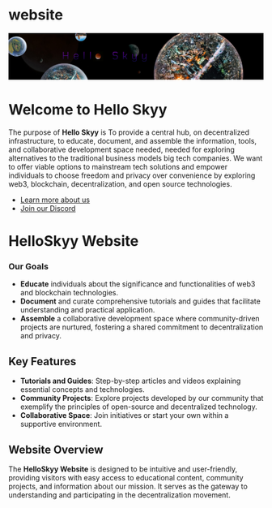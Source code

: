 # website

![Logo](/assets/frame_002.jpg)

# Welcome to Hello Skyy

The purpose of **Hello Skyy** is To provide a central hub, on decentralized infrastructure, to educate, document, and assemble the information, tools, and collaborative development space needed, needed for exploring alternatives to the traditional business models big tech companies. We want to offer viable options to mainstream tech solutions and empower individuals to choose freedom and privacy over convenience by exploring web3, blockchain, decentralization, and open source technologies.

- [Learn more about us](https://web.helloskyy.io)
- [Join our Discord](https://discord.io/techdufus)

# HelloSkyy Website

### Our Goals

- **Educate** individuals about the significance and functionalities of web3 and blockchain technologies.
- **Document** and curate comprehensive tutorials and guides that facilitate understanding and practical application.
- **Assemble** a collaborative development space where community-driven projects are nurtured, fostering a shared commitment to decentralization and privacy.

## Key Features

- **Tutorials and Guides**: Step-by-step articles and videos explaining essential concepts and technologies.
- **Community Projects**: Explore projects developed by our community that exemplify the principles of open-source and decentralized technology.
- **Collaborative Space**: Join initiatives or start your own within a supportive environment.

## Website Overview

The **HelloSkyy Website** is designed to be intuitive and user-friendly, providing visitors with easy access to educational content, community projects, and information about our mission. It serves as the gateway to understanding and participating in the decentralization movement.

